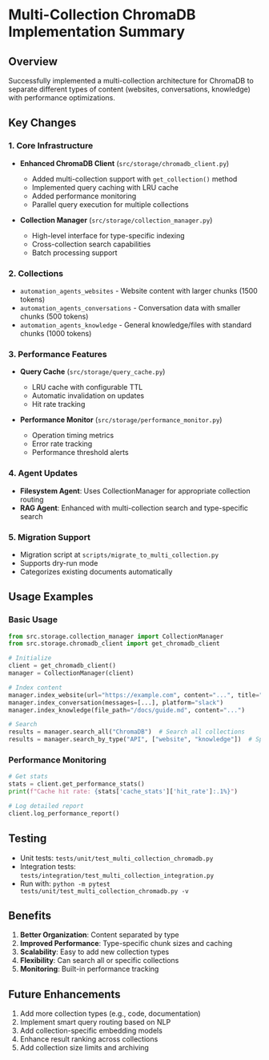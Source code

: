 # Multi-Collection ChromaDB Implementation Summary

## Overview
Successfully implemented a multi-collection architecture for ChromaDB to separate different types of content (websites, conversations, knowledge) with performance optimizations.

## Key Changes

### 1. Core Infrastructure
- **Enhanced ChromaDB Client** (`src/storage/chromadb_client.py`)
  - Added multi-collection support with `get_collection()` method
  - Implemented query caching with LRU cache
  - Added performance monitoring
  - Parallel query execution for multiple collections
  
- **Collection Manager** (`src/storage/collection_manager.py`)
  - High-level interface for type-specific indexing
  - Cross-collection search capabilities
  - Batch processing support

### 2. Collections
- `automation_agents_websites` - Website content with larger chunks (1500 tokens)
- `automation_agents_conversations` - Conversation data with smaller chunks (500 tokens)
- `automation_agents_knowledge` - General knowledge/files with standard chunks (1000 tokens)

### 3. Performance Features
- **Query Cache** (`src/storage/query_cache.py`)
  - LRU cache with configurable TTL
  - Automatic invalidation on updates
  - Hit rate tracking
  
- **Performance Monitor** (`src/storage/performance_monitor.py`)
  - Operation timing metrics
  - Error rate tracking
  - Performance threshold alerts

### 4. Agent Updates
- **Filesystem Agent**: Uses CollectionManager for appropriate collection routing
- **RAG Agent**: Enhanced with multi-collection search and type-specific search

### 5. Migration Support
- Migration script at `scripts/migrate_to_multi_collection.py`
- Supports dry-run mode
- Categorizes existing documents automatically

## Usage Examples

### Basic Usage
```python
from src.storage.collection_manager import CollectionManager
from src.storage.chromadb_client import get_chromadb_client

# Initialize
client = get_chromadb_client()
manager = CollectionManager(client)

# Index content
manager.index_website(url="https://example.com", content="...", title="Example")
manager.index_conversation(messages=[...], platform="slack")
manager.index_knowledge(file_path="/docs/guide.md", content="...")

# Search
results = manager.search_all("ChromaDB")  # Search all collections
results = manager.search_by_type("API", ["website", "knowledge"])  # Specific types
```

### Performance Monitoring
```python
# Get stats
stats = client.get_performance_stats()
print(f"Cache hit rate: {stats['cache_stats']['hit_rate']:.1%}")

# Log detailed report
client.log_performance_report()
```

## Testing
- Unit tests: `tests/unit/test_multi_collection_chromadb.py`
- Integration tests: `tests/integration/test_multi_collection_integration.py`
- Run with: `python -m pytest tests/unit/test_multi_collection_chromadb.py -v`

## Benefits
1. **Better Organization**: Content separated by type
2. **Improved Performance**: Type-specific chunk sizes and caching
3. **Scalability**: Easy to add new collection types
4. **Flexibility**: Can search all or specific collections
5. **Monitoring**: Built-in performance tracking

## Future Enhancements
1. Add more collection types (e.g., code, documentation)
2. Implement smart query routing based on NLP
3. Add collection-specific embedding models
4. Enhance result ranking across collections
5. Add collection size limits and archiving